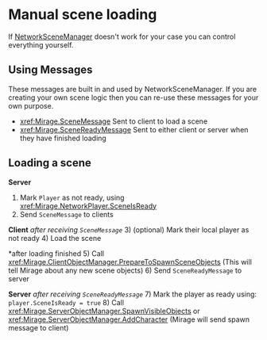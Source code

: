 # Manual scene loading

If [NetworkSceneManager](./NetworkSceneManager.md) doesn't work for your case you can control everything yourself.


## Using Messages

These messages are built in and used by NetworkSceneManager. If you are creating your own scene logic then you can re-use these messages for your own purpose.
- <xref:Mirage.SceneMessage> Sent to client to load a scene
- <xref:Mirage.SceneReadyMessage> Sent to either client or server when they have finished loading


## Loading a scene

**Server**
1) Mark `Player` as not ready, using <xref:Mirage.NetworkPlayer.SceneIsReady>
2) Send `SceneMessage` to clients

**Client**
*after receiving `SceneMessage`*
3) (optional) Mark their local player as not ready 
4) Load the scene

*after loading finished
5) Call <xref:Mirage.ClientObjectManager.PrepareToSpawnSceneObjects> (This will tell Mirage about any new scene objects)
6) Send `SceneReadyMessage` to server

**Server**
*after receiving `SceneReadyMessage`*
7) Mark the player as ready using: `player.SceneIsReady = true`
8) Call <xref:Mirage.ServerObjectManager.SpawnVisibleObjects> or <xref:Mirage.ServerObjectManager.AddCharacter> (Mirage will send spawn message to client)
